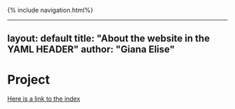 {% include navigation.html%}

---
layout: default 
title: "About the website in the YAML HEADER"
author: "Giana Elise"
---


# Project 
[Here is a link to the index](index.md) 
